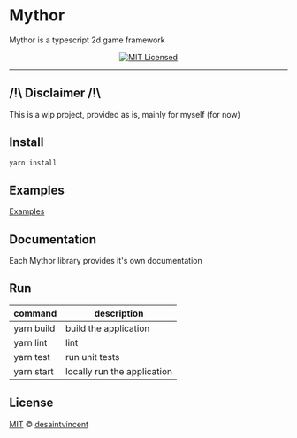 # Mythor 

<p>
Mythor is a typescript 2d game framework
</p>
<p align="center">
    <a href="">
      <img alt="MIT Licensed" src="https://img.shields.io/npm/l/@mythor/core.svg?style=flat" />
    </a>
</p>
<hr />


## /!\ Disclaimer /!\
This is a wip project, provided as is, mainly for myself (for now)

## Install
```sh
yarn install
```

## Examples
[Examples](https://desaintvincent.github.io/mythor/)

## Documentation
Each Mythor library provides it's own documentation

## Run
| command    | description                 |
|------------|-----------------------------|
| yarn build | build the application       |
| yarn lint  | lint                        |
| yarn test  | run unit tests              |
| yarn start | locally run the application |

## License

<a href="http://opensource.org/licenses/MIT">MIT</a> © <a href="http://github.com/desaintvincent">desaintvincent</a>

